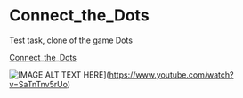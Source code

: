 # Connect_the_Dots

Test task, clone of the game Dots

[Connect_the_Dots](https://knjbmflagdkwzl.github.io/Connect_the_Dots/)  

![IMAGE ALT TEXT HERE](https://i.ytimg.com/vi/SaTnTnv5rUo/hq720.jpg?sqp=-oaymwEcCOgCEMoBSFXyq4qpAw4IARUAAIhCGAFwAcABBg==&rs=AOn4CLB-vnhy4FRHmCUusipjJRJSXR66bA)](https://www.youtube.com/watch?v=SaTnTnv5rUo)


